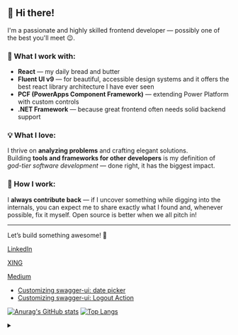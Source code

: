 ## 👋 Hi there!

I'm a passionate and highly skilled frontend developer — possibly one of the best you'll meet 😉.

### 🚀 What I work with:
- **React** — my daily bread and butter  
- **Fluent UI v9** — for beautiful, accessible design systems and it offers the best react library architecture I have ever seen 
- **PCF (PowerApps Component Framework)** — extending Power Platform with custom controls  
- **.NET Framework** — because great frontend often needs solid backend support

### 💡 What I love:
I thrive on **analyzing problems** and crafting elegant solutions.  
Building **tools and frameworks for other developers** is my definition of *god-tier software development* — done right, it has the biggest impact.

### 🤝 How I work:
I **always contribute back** — if I uncover something while digging into the internals, you can expect me to share exactly what I found and, whenever possible, fix it myself. Open source is better when we all pitch in!

---

Let’s build something awesome! 🚀

[LinkedIn](https://www.linkedin.com/in/mathis-michel-a23726133/)

[XING](https://www.xing.com/profile/Mathis_Michel2/cv)

[Medium](https://mathis-michel.medium.com/)
 - [Customizing swagger-ui: date picker](https://mathis-michel.medium.com/using-swagger-ui-pluginapi-to-render-date-picker-7243369b2800)
 - [Customizing swagger-ui: Logout Action](https://mathis-michel.medium.com/customizing-swagger-ui-logout-action-b9a2cc31989c)

[![Anurag's GitHub stats](https://github-readme-stats.vercel.app/api?username=mathis-m)](https://github.com/anuraghazra/github-readme-stats)
[![Top Langs](https://github-readme-stats.vercel.app/api/top-langs/?username=mathis-m)](https://github.com/anuraghazra/github-readme-stats)


<details><summary></summary>
<img width="1px" height="1px" src="https://profile-counter.glitch.me/mathis-m/count.svg"/>
</details>

<!--
**mathis-m/mathis-m** is a ✨ _special_ ✨ repository because its `README.md` (this file) appears on your GitHub profile.

Here are some ideas to get you started:


- 🌱 I’m currently learning ...
- 🤔 I’m looking for help with ...
- 💬 Ask me about ...
- 📫 How to reach me: ...
- 😄 Pronouns: ...
- ⚡ Fun fact: ...
-->
